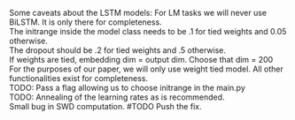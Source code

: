 Some caveats about the LSTM models: For LM tasks we will never use BiLSTM. It is only there for completeness. 
<br/>
The initrange inside the model class needs to be .1 for tied weights and 0.05 otherwise. 
<br/>
The dropout should be .2 for tied weights and .5 otherwise. 
<br/>
If weights are tied, embedding dim = output dim. Choose that dim = 200
<br/>
For the purposes of our paper, we will only use weight tied model. All other functionalities exist for completeness. 
<br/>
TODO: Pass a flag allowing us to choose initrange in the main.py
<br/>
TODO: Annealing of the learning rates as is recommended.
<br/>
Small bug in SWD computation. #TODO Push the fix. 
